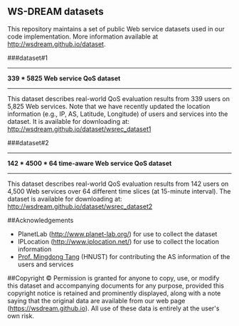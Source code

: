 ## WS-DREAM datasets

This repository maintains a set of public Web service datasets used in our code implementation. More information available at http://wsdream.github.io/dataset.

###dataset#1

---

**339 * 5825 Web service QoS dataset**

---

This dataset describes real-world QoS evaluation results from 339 users on 
5,825 Web services. Note that we have recently updated the location 
information (e.g., IP, AS, Latitude, Longitude) of users and services into 
the dataset. It is available for downloading at: 
http://wsdream.github.io/dataset/wsrec_dataset1


###dataset#2

---

**142 * 4500 * 64 time-aware Web service QoS dataset**

---

This dataset describes real-world QoS evaluation results from 142 users on 
4,500 Web services over 64 different time slices (at 15-minute interval). 
The dataset is available for downloading at: 
http://wsdream.github.io/dataset/wsrec_dataset2

##Acknowledgements
- PlanetLab (http://www.planet-lab.org/) for use to collect the dataset
- IPLocation (http://www.iplocation.net/) for use to collect the 
location information
- [Prof. Mingdong Tang](http://dblp.uni-trier.de/pers/hd/t/Tang:Mingdong) (HNUST) for contributing the AS information of the users and services 

##Copyright &copy;
Permission is granted for anyone to copy, use, or modify this dataset and accompanying documents for any purpose, provided this copyright notice is retained and prominently displayed, along with a note saying that the original data are available from our web page (https://wsdream.github.io). All use of these data is entirely at the user's own risk.